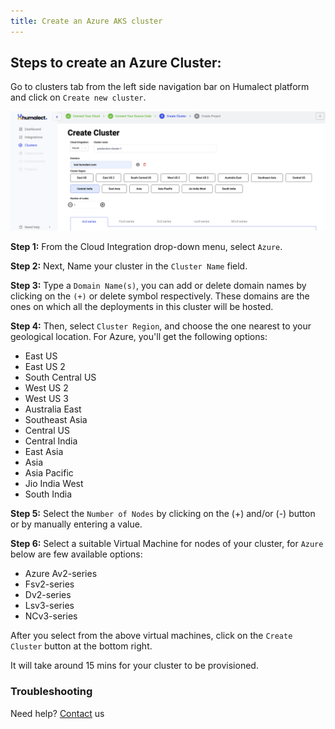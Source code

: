 ```yaml
---
title: Create an Azure AKS cluster
---
```




<!---
Let's look at how you can configure your cluster based on Microsoft Azure.

## What is a Cluster?
At a high level, a computer cluster is a group of two or more computers, or nodes, that run in parallel to achieve a common goal. This allows workloads consisting of a high number of individual, parallelizable tasks to be distributed among the nodes in the cluster. As a result, these tasks can leverage the combined memory and processing power of each computer to increase overall performance.


## Getting started with Microsoft Azure

The below image shows steps to create an AWS cluster in Humalect Dashboard.


-->



## Steps to create an Azure Cluster:
Go to clusters tab from the left side navigation bar on Humalect platform and click on `Create new cluster`.

![azure-cluster-creation](./../../static/img/azure-cluster-creation.png)


**Step 1:** From the Cloud Integration drop-down menu, select `Azure`.

**Step 2:** Next, Name your cluster in the `Cluster Name` field.

**Step 3:** Type a `Domain Name(s)`, you can add or delete domain names by clicking on the `(+)` or delete symbol respectively. These domains are the ones on which all the deployments in this cluster will be hosted.

**Step 4:** Then, select `Cluster Region`, and choose the one nearest to your geological location. For Azure, you'll get the following options:

- East US
- East US 2
- South Central US
- West US 2
- West US 3
- Australia East
- Southeast Asia
- Central US
- Central India
- East Asia
- Asia
- Asia Pacific
- Jio India West
- South India

**Step 5:** Select the `Number of Nodes` by clicking on the (+) and/or (-) button or by manually entering a value.

**Step 6:** Select a suitable Virtual Machine for nodes of your cluster, for `Azure` below are few available options:
- Azure Av2-series
- Fsv2-series
- Dv2-series
- Lsv3-series
- NCv3-series

<!---
## Azure Av2-series
A-series VMs have CPU performance and memory configurations best suited for entry-level workloads like development and testing. This size is throttled, based on the hardware.


> | Tier Name       | RAM   | Size |
> | --------------- | ----- | ---- |
> | Standard A1 v2  | 1 RAM | 2GB  |
> | Standard A2 v2  | 2 RAM | 4GB  |
> | Standard A4 v2  | 4 RAM | 8GB  |
> | Standard A8 v2  | 8 RAM | 16GB |
> | Standard A2m v2 | 2 RAM | 16GB |
> | Standard A4m v2 | 4 RAM | 32GB |
> | Standard A8m v2 | 8 RAM | 64GB |



<br>

## Fsv2-series
The Fsv2-series runs on the 3rd Generation Intel® Xeon® Platinum 8370C (Ice Lake), the Intel® Xeon® Platinum 8272CL (Cascade Lake) processors, or the Intel® Xeon® Platinum 8168 (Skylake) processors. It features a sustained all-core Turbo clock speed of 3.4 GHz and a maximum single-core turbo frequency of 3.7 GHz. Intel® AVX-512 instructions are new on Intel Scalable Processors.

> | Tier Name        | RAM    | Size   |
> | ---------------- | ------ | ------ |
> | Standard F2s v24 | 2 RAM  | 4 GB   |
> | Standard F4s v2  | 4 RAM  | 8 GB   |
> | Standard F8s v2  | 8 RAM  | 16 GB  |
> | Standard F16s v2 | 16 RAM | 32 GB  |
> | Standard F32s v2 | 32 RAM | 64 GB  |
> | Standard F48s v2 | 48 RAM | 96 GB  |
> | Standard F64s v2 | 64 RAM | 128 GB |
> | Standard F72s v2 | 3 RAM  | 72 GB  |


<br>

## Dv2-series
Dv2 and DSv2-series are ideal for applications that demand faster vCPUs, better temporary storage performance, or higher memory demands. They offer a powerful combination for many enterprise-grade applications.

> | Tier Name       | RAM    | Size   |
> | --------------- | ------ | ------ |
> | Standard D11 v2 | 2 RAM  | 14 GB  |
> | Standard D12 v2 | 4 RAM  | 28 GB  |
> | Standard D13 v2 | 8 RAM  | 56 GB  |
> | Standard D14 v2 | 16 RAM | 112 GB |
> | Standard D15 v2 | 20 RAM | 140 GB |

<br>

## Lsv3-series
The Lsv3 series runs on the third Generation Intel® Xeon® Platinum 8370C (Ice Lake) processor in a hyper-threaded configuration. This new processor features an all-core turbo clock speed of 3.5 GHz with Intel® Turbo Boost Technology, Intel® Advanced-Vector Extensions 512 (Intel® AVX-512), and Intel® Deep Learning Boost.

> | Tier Name        | RAM    | Size   |
> | ---------------- | ------ | ------ |
> | Standard L8s v3  | 8 RAM  | 64 GB  |
> | Standard L16s v3 | 16 RAM | 128 GB |
> | Standard L32s v3 | 32 RAM | 256 GB |
> | Standard L64s v3 | 64 RAM | 512 GB |
> | Standard L80s v3 | 80 RAM | 640 GB |



<br>

## NCv3-series
The NCv3-series sizes are optimized for compute-intensive GPU-accelerated applications. Some examples are CUDA and OpenCL-based applications and simulations, AI, and Deep Learning.



> | Tier Name                        | RAM   | Size   |
> | -------------------------------- | ----- | ------ |
> | Standard NC6s v3                 | 6RAM  | 112 GB |
> | Standard NC12s v3                | 12RAM | 224 GB |
> | Standard NC24s v3                | 24RAM | 448 GB |
> | Standard NC24rs v3(RDMA capable) | 24RAM | 448 GB |
-->

After you select from the above virtual machines, click on the `Create Cluster` button at the bottom right.

It will take around 15 mins for your cluster to be provisioned.



### Troubleshooting
Need help? [Contact](./../Contact-us/reach-out-to-us) us
